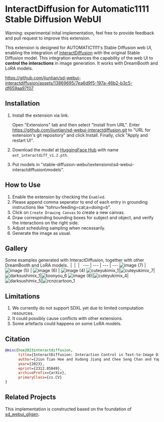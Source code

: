 # InteractDiffusion for Automatic1111 Stable Diffusion WebUI

Warning: experimental inital implementation, feel free to provide feedback and pull request to improve this extension.

This extension is designed for AUTOMATIC1111's Stable Diffusion web UI, enabling the integration of [InteractDiffusion](https://github.com/jiuntian/interactdiffusion) with the original Stable Diffusion model. This integration enhances the capability of the web UI to **control the interactions** in image generation. It works with DreamBooth and LoRA models.

https://github.com/jiuntian/sd-webui-interactdiffusion/assets/13869695/7ea6d9f5-197a-46b2-b3c5-df659aa97f07

## Installation

1. Install the extension via link.

    Open "Extensions" tab and then select "Install from URL". Enter <https://github.com/jiuntian/sd-webui-interactdiffusion.git> to "URL for extension's git repository" and click Install. Finally, click "Apply and restart UI".
2. Download the model at [HuggingFace Hub](https://huggingface.co/jiuntian/interactiondiffusion-weight/blob/main/ext_interactdiff_v1.2.pth) with name `ext_interactdiff_v1.2.pth`.
3. Put models in "stable-diffusion-webui\extensions\sd-webui-interactdiffusion\models".

## How to Use

1. Enable the extension by checking the `Enabled`.
2. Please append comma seperator to end of each entry in grounding instructions like "tohru=feeding=cat;a=doing=b".
3. Click on `Create Drawing Canvas` to create a new canvas.
4. Draw correspinding bounding boxes for subject and object, and verify the interactions on the right side.
5. Adjust scheduling sampling when necessarily.
6. Generate the image as usual.

## Gallery

Some examples generated with InteractDiffusion, together with other DreamBooth and LoRA models.
&nbsp;| &nbsp;| &nbsp;| &nbsp;
--- | --- | --- | ---
![image (7)](https://github.com/jiuntian/sd-webui-interactdiffusion/assets/13869695/e4ff1279-1b08-41c9-9ea3-45ec3667115e) | ![image (5)](https://github.com/jiuntian/sd-webui-interactdiffusion/assets/13869695/dfd254ea-f6fb-4fc4-9fe6-8222fe47ee12) | ![image (6)](https://github.com/jiuntian/sd-webui-interactdiffusion/assets/13869695/a6df1288-3315-4738-9db8-d9cb9bd01038) | ![image (4)](https://github.com/jiuntian/sd-webui-interactdiffusion/assets/13869695/1766e775-ce6c-4705-a376-4aa8e62bcceb)
![cuteyukimix_1](https://github.com/jiuntian/sd-webui-interactdiffusion/assets/13869695/1416f2b6-4907-4ac7-bb03-b5d2b5adcd91)|![cuteyukimix_7](https://github.com/jiuntian/sd-webui-interactdiffusion/assets/13869695/7b619e4e-7d0b-4989-85f9-422fbd6a6319)|![darksushimix_1](https://github.com/jiuntian/sd-webui-interactdiffusion/assets/13869695/2b81abe3-a39a-4db8-9e7a-63336f96d7e3)|![toonyou_6](https://github.com/jiuntian/sd-webui-interactdiffusion/assets/13869695/ce027fac-7840-44cc-9f69-0bdeef5da1da)
![image (8)](https://github.com/jiuntian/sd-webui-interactdiffusion/assets/13869695/0bc70ee4-9f84-4340-994c-fbde99a17062)|![cuteyukimix_4](https://github.com/jiuntian/sd-webui-interactdiffusion/assets/13869695/0d12f242-cc90-4871-8d2c-02f7c36c70cf)|![darksushimix_5](https://github.com/jiuntian/sd-webui-interactdiffusion/assets/13869695/cd716268-92d2-48fa-bbc5-a291c80f7f9a)|![rcnzcartoon_1](https://github.com/jiuntian/sd-webui-interactdiffusion/assets/13869695/ce8c33f1-62fd-4c44-ae76-d5b70b1f05f5)

## Limitations

1. We currently do not support SDXL yet due to limited computation resources.
2. It could possibly cause conflicts with other extensions.
3. Some artefacts could happens on some LoRA models.

## Citation

```bibtex
@misc{hoe2023interactdiffusion,
      title={InteractDiffusion: Interaction Control in Text-to-Image Diffusion Models}, 
      author={Jiun Tian Hoe and Xudong Jiang and Chee Seng Chan and Yap-Peng Tan and Weipeng Hu},
      year={2023},
      eprint={2312.05849},
      archivePrefix={arXiv},
      primaryClass={cs.CV}
}
```

## Related Projects

This implementation is constructed based on the foundation of [sd_webui_gligen](https://github.com/ashen-sensored/sd_webui_gligen).

